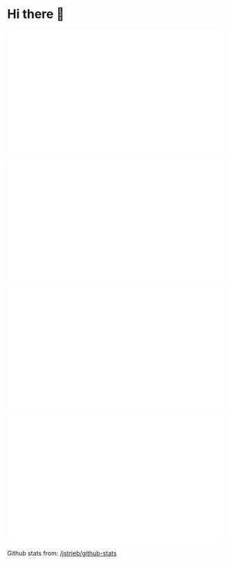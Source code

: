 # Hi there 👋


![](https://raw.githubusercontent.com/chiukurt/-jstrieb-github-stats-/master/generated/overview.svg#gh-dark-mode-only)
![](https://raw.githubusercontent.com/chiukurt/-jstrieb-github-stats-/master/generated/overview.svg#gh-light-mode-only)
![](https://raw.githubusercontent.com/chiukurt/-jstrieb-github-stats-/master/generated/languages.svg#gh-dark-mode-only)
![](https://raw.githubusercontent.com/chiukurt/-jstrieb-github-stats-/master/generated/languages.svg#gh-light-mode-only)

Github stats from:  [/jstrieb/github-stats](https://github.com/jstrieb/github-stats)
<!--
**chiukurt/chiukurt** is a ✨ _special_ ✨ repository because its `README.md` (this file) appears on your GitHub profile.

Here are some ideas to get you started:

- 🔭 I’m currently working on ...
- 🌱 I’m currently learning ...
- 👯 I’m looking to collaborate on ...
- 🤔 I’m looking for help with ...
- 💬 Ask me about ...
- 📫 How to reach me: ...
- 😄 Pronouns: ...
- ⚡ Fun fact: ...
-->
